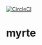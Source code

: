 [![CircleCI](https://circleci.com/gh/marcupmc/myrte/tree/master.svg?style=svg)](https://circleci.com/gh/marcupmc/myrte/tree/master)

# myrte
